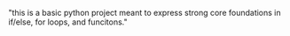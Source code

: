 "this is a basic python project meant to express strong core foundations in if/else, for loops, and funcitons." 
